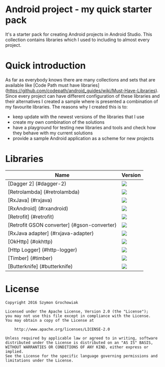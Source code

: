 # Android project - my quick starter pack

It's a starter pack for creating Android projects in Android Studio. This collection contains libraries which I used to including to almost every project.

# Quick introduction

As far as everybody knows there are many collections and sets that are available like [Code Path must have libraries] (https://github.com/codepath/android_guides/wiki/Must-Have-Libraries). Since every project can have different configuration of these libraries and their alternatives I created a sample where is presented a combination of my favourite libraries. The reasons why I created this is to:
* keep update with the newest versions of the libraries that I use
* create my own combination of the solutions
* have a playground for testing new libraries and tools and check how they behave with my current solutions
* provide a sample Android application as a scheme for new projects

# Libraries

| Name | Version |
|---|---|
| [Dagger 2] (#dagger-2) | <a href='http://search.maven.org/#search%7Cga%7C1%7Cdagger'><img src='https://img.shields.io/maven-central/v/com.google.dagger/dagger.svg?maxAge=28800'></a>|
| [Retrolambda] (#retrolambda) | <a href='http://search.maven.org/#search%7Cga%7C1%7Cg%3A%22me.tatarka%22%20AND%20a%3A%22gradle-retrolambda%22'><img src='https://img.shields.io/maven-central/v/me.tatarka/gradle-retrolambda.svg?maxAge=28800'></a> |
| [RxJava] (#rxjava) | <a href='http://search.maven.org/#search%7Cga%7C1%7Cg%3A%22io.reactivex%22%20AND%20a%3A%22rxjava%22'><img src='https://img.shields.io/maven-central/v/io.reactivex/rxjava.svg?maxAge=28800'></a> |
| [RxAndroid] (#rxandroid) | <a href='http://search.maven.org/#search%7Cga%7C1%7Cg%3A%22io.reactivex%22%20AND%20a%3A%22rxandroid%22'><img src='https://img.shields.io/maven-central/v/io.reactivex/rxandroid.svg?maxAge=28800'></a> |
| [Retrofit] (#retrofit) | <a href='http://search.maven.org/#search%7Cga%7C1%7Cretrofit'><img src='https://img.shields.io/maven-central/v/com.squareup.retrofit2/retrofit.svg?maxAge=28800'></a> |
| [Retrofit GSON converter] (#gson-converter) | <a href='http://search.maven.org/#search%7Cga%7C1%7Cg%3A%22com.squareup.retrofit2%22%20AND%20a%3A%22converter-gson%22'><img src='https://img.shields.io/maven-central/v/com.squareup.retrofit2/converter-gson.svg?maxAge=28800'></a> |
| [RxJava adapter] (#rxjava-adapter) | <a href='http://search.maven.org/#search%7Cga%7C1%7Cg%3A%22com.squareup.retrofit2%22%20AND%20a%3A%22adapter-rxjava%22'><img src='https://img.shields.io/maven-central/v/com.squareup.retrofit2/adapter-rxjava.svg?maxAge=28800'></a> |
| [OkHttp] (#okhttp) | <a href='http://search.maven.org/#search%7Cga%7C1%7Cg%3A%22com.squareup.okhttp3%22%20'><img src='https://img.shields.io/maven-central/v/com.squareup.okhttp3/okhttp.svg?maxAge=28800'></a> |
| [Http Logger] (#http-logger) | <a href='http://search.maven.org/#search%7Cga%7C1%7Cg%3A%22com.squareup.okhttp3%22%20AND%20a%3A%22logging-interceptor%22'><img src='https://img.shields.io/maven-central/v/com.squareup.okhttp3/logging-interceptor.svg?maxAge=28800'></a> |
| [Timber] (#timber) | <a href='http://search.maven.org/#search%7Cga%7C1%7Cg%3A%22com.jakewharton.timber%22'><img src='https://img.shields.io/maven-central/v/com.jakewharton.timber/timber.svg?maxAge=28800'></a> |
| [Butterknife] (#butterknife) | <a href='http://search.maven.org/#search%7Cga%7C1%7Cbutterknife'><img src='https://img.shields.io/maven-central/v/com.jakewharton/butterknife.svg?maxAge=28800'></a> |


# License

```
Copyright 2016 Szymon Grochowiak

Licensed under the Apache License, Version 2.0 (the "License");
you may not use this file except in compliance with the License.
You may obtain a copy of the License at

    http://www.apache.org/licenses/LICENSE-2.0

Unless required by applicable law or agreed to in writing, software
distributed under the License is distributed on an "AS IS" BASIS,
WITHOUT WARRANTIES OR CONDITIONS OF ANY KIND, either express or implied.
See the License for the specific language governing permissions and
limitations under the License.
```
